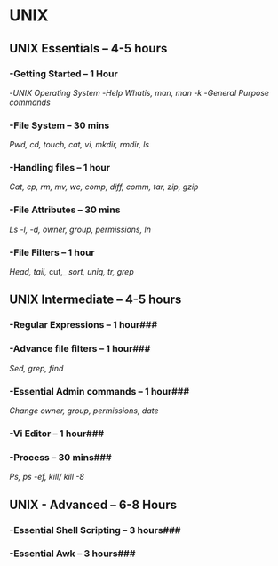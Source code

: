 # **UNIX**
## **UNIX Essentials – 4-5 hours**
### -Getting Started – 1 Hour ###
-_UNIX_ _Operating_ _System_
-_Help Whatis, man, man -k_
-_General Purpose commands_

### -File System – 30 mins ###
_Pwd,_ _cd,_ _touch,_ _cat,_ _vi,_ _mkdir,_ _rmdir,_ _ls_

### -Handling files – 1 hour ###
_Cat,_ _cp,_ _rm,_ _mv,_ _wc,_ _comp,_ _diff,_ _comm,_ _tar,_ _zip,_ _gzip_

### -File Attributes – 30 mins ###
_Ls -l,_ _-d,_ _owner,_ _group,_ _permissions,_ _ln_

### -File Filters – 1 hour ###
_Head,_ _tail,_ cut,_ _sort,_ _uniq,_ _tr,_ _grep_


## **UNIX Intermediate – 4-5 hours**
### -Regular Expressions – 1 hour###

### -Advance file filters – 1 hour###
_Sed,_ _grep,_ _find_

### -Essential Admin commands – 1 hour###
_Change owner, group, permissions, date_

### -Vi Editor – 1 hour###

### -Process – 30 mins###
_Ps, ps -ef, kill/ kill -8_


## **UNIX - Advanced – 6-8 Hours**
### -Essential Shell Scripting – 3 hours###
### -Essential Awk – 3 hours###
